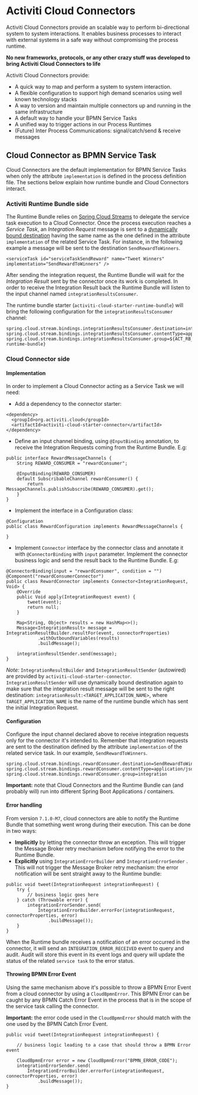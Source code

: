 # Activiti Cloud Connectors

Activiti Cloud Connectors provide an scalable way to perform bi-directional system to system interactions. It enables business processes to interact with external systems in a safe way without compromising the process runtime.

**No new frameworks, protocols, or any other crazy stuff was developed to bring Activiti Cloud Connectors to life**

Activiti Cloud Connectors provide:

* A quick way to map and perform a system to system interaction.
* A flexible configuration to support high demand scenarios using well known technology stacks
* A way to version and maintain multiple connectors up and running in the same infrastructure
* A default way to handle your BPMN Service Tasks
* A unified way to trigger actions in our Process Runtimes
* (Future) Inter Process Communications: signal/catch/send & receive messages

## Cloud Connector as BPMN Service Task

Cloud Connectors are the default implementation for BPMN Service Tasks when only the attribute `implementation` is defined in the process definition file. The sections below explain how runtime bundle and Cloud Connectors interact.

### Activiti Runtime Bundle side

The Runtime Bundle relies on [Spring Cloud Streams](https://docs.spring.io/spring-cloud-stream/docs/current/reference/htmlsingle/) to delegate the service task execution to a Cloud Connector. Once the process execution reaches a _Service Task_, an _Integration Request_ message is sent to a [dynamically bound destination](https://docs.spring.io/spring-cloud-stream/docs/current/reference/htmlsingle/#dynamicdestination) having the same name as the one defined in the attribute `implementation` of the related Service Task. For instance, in the following example a message will be sent to the destination `SendRewardToWinners`.

`<serviceTask id="serviceTaskSendReward" name="Tweet Winners" implementation="SendRewardToWinners" />`

After sending the integration request, the Runtime Bundle will wait for the _Integration Result_ sent by the connector once its work is completed. In order to receive the Integration Result back the Runtime Bundle will listen to the input channel named `integrationResultsConsumer`.

The runtime bundle starter (`activiti-cloud-starter-runtime-bundle`) will bring the following configuration for the `integrationResultsConsumer` channel:

```
spring.cloud.stream.bindings.integrationResultsConsumer.destination=integrationResult:${spring.application.name}
spring.cloud.stream.bindings.integrationResultsConsumer.contentType=application/json
spring.cloud.stream.bindings.integrationResultsConsumer.group=${ACT_RB_APP_NAME:my-runtime-bundle}
```

### Cloud Connector side

#### Implementation

In order to implement a Cloud Connector acting as a Service Task we will need:

* Add a dependency to the connector starter:

```
<dependency>
  <groupId>org.activiti.cloud</groupId>
  <artifactId>activiti-cloud-starter-connector</artifactId>
</dependency>
```

* Define an input channel binding, using `@InputBinding` annotation, to receive the Integration Requests coming from the Runtime Bundle. E.g:

```
public interface RewardMessageChannels {
    String REWARD_CONSUMER = "rewardConsumer";

    @InputBinding(REWARD_CONSUMER)
    default SubscribableChannel rewardConsumer() {
        return MessageChannels.publishSubscribe(REWARD_CONSUMER).get();
    }
}
```

* Implement the interface in a Configuration class:

```
@Configuration
public class RewardConfiguration implements RewardMessageChannels {

}
```

* Implement `Connector` interface by the connector class and annotate it with `@ConnectorBinding` with `input` parameter. Implement the connector business logic and send the result back to the Runtime Bundle. E.g:

```
@ConnectorBinding(input = "rewardConsumer", condition = "")
@Component("rewardConsumerConnector")
public class RewardConnector implements Connector<IntegrationRequest, Void> {
    @Override
    public Void apply(IntegrationRequest event) {
        tweet(event);
        return null;
    }
    
    Map<String, Object> results = new HashMap<>();
    Message<IntegrationResult> message = IntegrationResultBuilder.resultFor(event, connectorProperties)
            .withOutboundVariables(results)
            .buildMessage();

    integrationResultSender.send(message);
}
```

_Note:_ `IntegrationResultBuilder` and `IntegrationResultSender` (autowired) are provided by `activiti-cloud-starter-connector`. `IntegrationResultSender` will use dynamically bound destination again to make sure that the integration result message will be sent to the right destination: `integrationResult:<TARGET_APPLICATION_NAME>`, where `TARGET_APPLICATION_NAME` is the name of the runtime bundle which has sent the initial Integration Request.

#### Configuration

Configure the input channel declared above to receive integration requests only for the connector it's intended to. Remember that integration requests are sent to the destination defined by the attribute `implementation` of the related service task. In our example, `SendRewardToWinners`.

```
spring.cloud.stream.bindings.rewardConsumer.destination=SendRewardToWinners
spring.cloud.stream.bindings.rewardConsumer.contentType=application/json
spring.cloud.stream.bindings.rewardConsumer.group=integration
```

**Important:** note that Cloud Connectors and the Runtime Bundle can (and probably will) run into different Spring Boot Applications / containers.

#### Error handling

From version `7.1.0-M7`, cloud connectors are able to notify the Runtime Bundle that something went wrong during their execution. This can be done in two ways:

* **Implicitly** by letting the connector throw an exception. This will trigger the Message Broker retry mechanism before notifying the error to the Runtime Bundle.
* **Explicitly** using `IntegrationErrorBuilder` and `IntegrationErrorSender` . This will not trigger the Message Broker retry mechanism: the error notification will be sent straight away to the Runtime bundle:

```markup
public void tweet(IntegrationRequest integrationRequest) {
    try {
        // business logic goes here
    } catch (Throwable error) {
        integrationErrorSender.send(
            IntegrationErrorBuilder.errorFor(integrationRequest, connectorProperties, error)
                .buildMessage());
    }
}
```

When the Runtime bundle receives a notification of an error occurred in the connector, it will send an `INTEGRATION_ERROR_RECEIVED` event to query and audit. Audit will store this event in its event logs and query will update the status of the related `service task` to the error status.

#### Throwing BPMN Error Event

Using the same mechanism above it's possible to throw a BPMN Error Event from a cloud connector by using a `CloudBpmnError`. This BPMN Error can be caught by any BPMN Catch Error Event in the process that is in the scope of the service task calling the connector.

**Important:** the error code used in the `CloudBpmnError` should match with the one used by the BPMN Catch Error Event.

```markup
public void tweet(IntegrationRequest integrationRequest) {
    
    // business logic leading to a case that should throw a BPMN Error event
    
    CloudBpmnError error = new CloudBpmnError("BPMN_ERROR_CODE");
    integrationErrorSender.send(
        IntegrationErrorBuilder.errorFor(integrationRequest, connectorProperties, error)
            .buildMessage());
}
```
